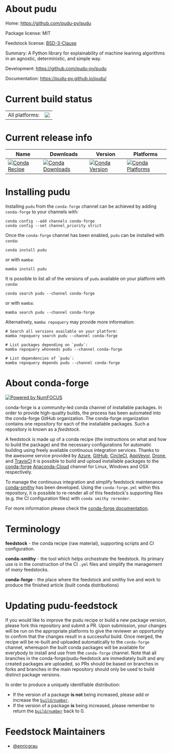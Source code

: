 About pudu
==========

Home: https://github.com/pudu-py/pudu

Package license: MIT

Feedstock license: [BSD-3-Clause](https://github.com/conda-forge/pudu-feedstock/blob/main/LICENSE.txt)

Summary: A Python library for explainability of machine learinng algorithms in an agnostic, deterministic, and simple way.

Development: https://github.com/pudu-py/pudu

Documentation: https://pudu-py.github.io/pudu/

Current build status
====================


<table><tr><td>All platforms:</td>
    <td>
      <a href="https://dev.azure.com/conda-forge/feedstock-builds/_build/latest?definitionId=18640&branchName=main">
        <img src="https://dev.azure.com/conda-forge/feedstock-builds/_apis/build/status/pudu-feedstock?branchName=main">
      </a>
    </td>
  </tr>
</table>

Current release info
====================

| Name | Downloads | Version | Platforms |
| --- | --- | --- | --- |
| [![Conda Recipe](https://img.shields.io/badge/recipe-pudu-green.svg)](https://anaconda.org/conda-forge/pudu) | [![Conda Downloads](https://img.shields.io/conda/dn/conda-forge/pudu.svg)](https://anaconda.org/conda-forge/pudu) | [![Conda Version](https://img.shields.io/conda/vn/conda-forge/pudu.svg)](https://anaconda.org/conda-forge/pudu) | [![Conda Platforms](https://img.shields.io/conda/pn/conda-forge/pudu.svg)](https://anaconda.org/conda-forge/pudu) |

Installing pudu
===============

Installing `pudu` from the `conda-forge` channel can be achieved by adding `conda-forge` to your channels with:

```
conda config --add channels conda-forge
conda config --set channel_priority strict
```

Once the `conda-forge` channel has been enabled, `pudu` can be installed with `conda`:

```
conda install pudu
```

or with `mamba`:

```
mamba install pudu
```

It is possible to list all of the versions of `pudu` available on your platform with `conda`:

```
conda search pudu --channel conda-forge
```

or with `mamba`:

```
mamba search pudu --channel conda-forge
```

Alternatively, `mamba repoquery` may provide more information:

```
# Search all versions available on your platform:
mamba repoquery search pudu --channel conda-forge

# List packages depending on `pudu`:
mamba repoquery whoneeds pudu --channel conda-forge

# List dependencies of `pudu`:
mamba repoquery depends pudu --channel conda-forge
```


About conda-forge
=================

[![Powered by
NumFOCUS](https://img.shields.io/badge/powered%20by-NumFOCUS-orange.svg?style=flat&colorA=E1523D&colorB=007D8A)](https://numfocus.org)

conda-forge is a community-led conda channel of installable packages.
In order to provide high-quality builds, the process has been automated into the
conda-forge GitHub organization. The conda-forge organization contains one repository
for each of the installable packages. Such a repository is known as a *feedstock*.

A feedstock is made up of a conda recipe (the instructions on what and how to build
the package) and the necessary configurations for automatic building using freely
available continuous integration services. Thanks to the awesome service provided by
[Azure](https://azure.microsoft.com/en-us/services/devops/), [GitHub](https://github.com/),
[CircleCI](https://circleci.com/), [AppVeyor](https://www.appveyor.com/),
[Drone](https://cloud.drone.io/welcome), and [TravisCI](https://travis-ci.com/)
it is possible to build and upload installable packages to the
[conda-forge](https://anaconda.org/conda-forge) [Anaconda-Cloud](https://anaconda.org/)
channel for Linux, Windows and OSX respectively.

To manage the continuous integration and simplify feedstock maintenance
[conda-smithy](https://github.com/conda-forge/conda-smithy) has been developed.
Using the ``conda-forge.yml`` within this repository, it is possible to re-render all of
this feedstock's supporting files (e.g. the CI configuration files) with ``conda smithy rerender``.

For more information please check the [conda-forge documentation](https://conda-forge.org/docs/).

Terminology
===========

**feedstock** - the conda recipe (raw material), supporting scripts and CI configuration.

**conda-smithy** - the tool which helps orchestrate the feedstock.
                   Its primary use is in the construction of the CI ``.yml`` files
                   and simplify the management of *many* feedstocks.

**conda-forge** - the place where the feedstock and smithy live and work to
                  produce the finished article (built conda distributions)


Updating pudu-feedstock
=======================

If you would like to improve the pudu recipe or build a new
package version, please fork this repository and submit a PR. Upon submission,
your changes will be run on the appropriate platforms to give the reviewer an
opportunity to confirm that the changes result in a successful build. Once
merged, the recipe will be re-built and uploaded automatically to the
`conda-forge` channel, whereupon the built conda packages will be available for
everybody to install and use from the `conda-forge` channel.
Note that all branches in the conda-forge/pudu-feedstock are
immediately built and any created packages are uploaded, so PRs should be based
on branches in forks and branches in the main repository should only be used to
build distinct package versions.

In order to produce a uniquely identifiable distribution:
 * If the version of a package **is not** being increased, please add or increase
   the [``build/number``](https://docs.conda.io/projects/conda-build/en/latest/resources/define-metadata.html#build-number-and-string).
 * If the version of a package **is** being increased, please remember to return
   the [``build/number``](https://docs.conda.io/projects/conda-build/en/latest/resources/define-metadata.html#build-number-and-string)
   back to 0.

Feedstock Maintainers
=====================

* [@enricgrau](https://github.com/enricgrau/)

